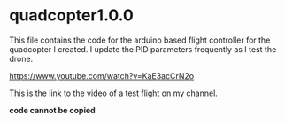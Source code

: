 # quadcopter1.0.0

This file contains the code for the arduino based flight controller for the quadcopter I created. I update the PID parameters frequently as I test the drone.

https://www.youtube.com/watch?v=KaE3acCrN2o

This is the link to the video of a test flight on my channel.

**code cannot be copied**